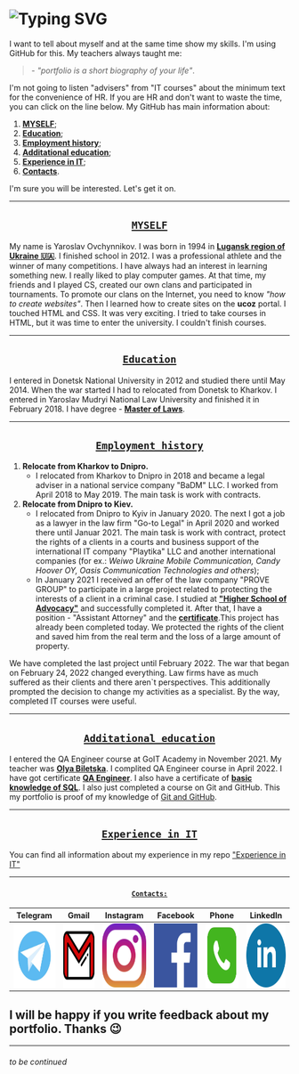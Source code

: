 # <a id=TOP></a>![Typing SVG](https://readme-typing-svg.herokuapp.com?font=Source+code+pro&size=35&duration=3500&pause=300&color=359AF7&center=true&width=435&lines=Hey+there+!)
I want to tell about myself and at the same time show my skills. I'm using GitHub for this. My teachers always taught me: 
> \- _"portfolio is a short biography of your life"_. 

I'm not going to listen "advisers" from "IT courses" about the minimum text for the convenience of HR. If you are HR and don't want to waste the time, you can click on the line below. My GitHub has main information about:
1. **[MYSELF](#MYSELF)**;
2. **[Education](#Education)**;
3. **[Employment history](#Employmenthistory)**;
4. **[Additational education](#Additationaleducation)**;
5. **[Experience in IT](#ExperienceinIT)**;
6. **[Contacts](#Contacts)**.

I'm sure you will be interested. Let's get it on.
___
## <center> <a id=MYSELF>[``` MYSELF ```](#TOP)</a>
My name is Yaroslav Ovchynnikov. I was born in 1994 in **[Lugansk region of Ukraine 🇺🇦](https://www.google.com/maps/place/%D0%A1%D1%82%D0%B0%D1%85%D0%B0%D0%BD%D0%BE%D0%B2,+%D0%9B%D1%83%D0%B3%D0%B0%D0%BD%D1%81%D0%BA%D0%B0%D1%8F+%D0%BE%D0%B1%D0%BB%D0%B0%D1%81%D1%82%D1%8C,+%D0%A3%D0%BA%D1%80%D0%B0%D0%B8%D0%BD%D0%B0,+94000/@48.5681885,38.6237227,13z/data=!3m1!4b1!4m13!1m7!3m6!1s0x411fc564844c6285:0xf8e02e7e879e7164!2z0JvRg9Cz0LDQvdGB0LosINCb0YPQs9Cw0L3RgdC60LDRjyDQvtCx0LvQsNGB0YLRjCwg0KPQutGA0LDQuNC90LAsIDkxMDAw!3b1!8m2!3d48.574041!4d39.307815!3m4!1s0x40e01cb7e0327015:0x84c7b03353a52256!8m2!3d48.5604202!4d38.6487007?hl=ru)**. I finished school in 2012. I was a professional athlete and the winner of many competitions. I have always had an interest in learning something new. I really liked to play computer games. At that time, my friends and I played CS, created our own clans and participated in tournaments. To promote our clans on the Internet, you need to know _"how to create websites"_. Then I learned how to create sites on the **ucoz** portal. I touched HTML and CSS. It was very exciting. I tried to take courses in HTML, but it was time to enter the university. I couldn't finish courses.

___
## <center> <a id=Education> [``` Education ```](#TOP)</a>
I entered in Donetsk National University in 2012 and studied there until May 2014. When the war started I had to relocated from Donetsk to Kharkov. I entered in Yaroslav Mudryi National Law University and finished it in February 2018. I have degree - **[Master of Laws](/images/Diploma.JPG)**. 
___
## <center> <a id=Employmenthistory> [``` Employment history ```](#TOP)</a>
1. **Relocate from Kharkov to Dnipro.**
    - I relocated from Kharkov to Dnipro in 2018 and became a legal adviser in a national service company "BaDM" LLC. I worked from April 2018 to May 2019. The main task is work with contracts.
2. **Relocate from Dnipro to Kiev.**
    - I relocated from Dnipro to Kyiv in January 2020. The next I got a job as a lawyer in the law firm "Go-to Legal" in April 2020 and worked there until Januar 2021. The main task is work with contract, protect the rights of a clients in a courts and business support of the international IT company "Playtika" LLC and another international companies (for ex.: _Weiwo Ukraine Mobile Communication, Candy Hoover OY, Oasis Communication Technologies and others_);  
    - In January 2021 I received an offer of the law company "PROVE GROUP" to participate in a large project related to protecting the interests of a client in a criminal case. I studied at **["Higher School of Advocacy"](/images/Certificate%20HSA.jpg)** and successfully completed it. After that, I have a position - "Assistant Attorney" and the **[certificate](/images/Certificate%20Assis.jpeg)**.This project has already been completed today. We protected the rights of the client and saved him from the real term and the loss of a large amount of property.

We have completed the last project until February 2022. The war that began on February 24, 2022 changed everything. Law firms have as much suffered as their clients and there aren`t perspectives. This additionally prompted the decision to change my activities as a specialist. By the way, completed IT courses were useful.
___

## <center> <a id=Additationaleducation> [``` Additational education ```](#TOP)</a>
I entered the QA Engineer course at GoIT Academy in November 2021. My teacher was **[Olya Biletska](https://www.linkedin.com/in/olya-biletska-859b27149/)**. I complited QA Engineer course in April 2022. I have got certificate **[QA Engineer](/images/GOIT_Certificate.jpeg)**. I also have a certificate of **[basic knowledge of SQL](/images/Datacamp%20SQL.jpeg)**. I also just completed a course on Git and GitHub. This my portfolio is proof of my knowledge of [Git and GitHub](/images/Certificate%20Git%20and%20GitHub.pdf). 
___
## <center> <a id=ExperienceinIT> [``` Experience in IT ```](#TOP) </a>
You can find all information about my experience in my repo ["Experience in IT"](https://github.com/Yaroslav-Ovchynnikov/experience-in-it)
___

#### <center> <a id=Contacts> [``` Contacts: ```](#TOP) </a>
Telegram | Gmail | Instagram | Facebook| Phone|LinkedIn
:------: | :------:|:----------:|:----:|:----:|:---:|
|<a href="http://t.me/ovchynnikov_yaroslav"><img src = "/images/Telegram.jpg" width = "115" height = "115" alt = "Telegram"/></a>|<a href="mailto:yaroslav.ovchynnikov.lex@gmail.com"><img src = "/images/Gmail.png" width = "115" height = "115" alt = "Gmail"/></a>|<a href="https://www.instagram.com/yaroslav_ovchynnikov/"><img src = "/images/Instagram.png" width = "115" height = "115" alt = "Instagram"/></a>|<a href="http://www.fb.com/yaroslav.ovchynnikov"><img src = "/images/Facebook.png" width = "115" height = "115" alt = "Facebook"/></a>|<a href="tel:+38(063)249-97-03"><img src = "/images/Phone.png" width = "115" height = "115" alt = "Phone"/></a>|<a href="http://www.linkedin.com/in/oym/"><img src = "/images/LinkedIN.png" width = "115" height = "115" alt = "LinkedIn"/></a>


## I will be happy if you write feedback about my portfolio. Thanks 😉
___

###### to be continued
